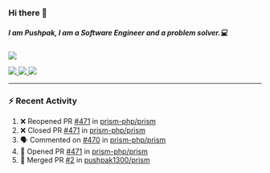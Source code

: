 ### Hi there 👋

##### I am Pushpak, I am a Software Engineer and a problem solver.💻

<a href='https://twitter.com/pushpak1300'><a href="https://pushpak1300.me/" target="_blank">
  <img src="https://img.shields.io/badge/website-%23E34F26.svg?&style=for-the-badge" />
</a> 
 
 <a href="https://twitter.com/pushpak1300" target="_blank">
  <img src="https://img.shields.io/badge/twitter-%231DA1F2.svg?&style=for-the-badge&logo=twitter&logoColor=white" />
</a> 

<a href="https://www.linkedin.com/in/pushpak-c-286b17b1/" target="_blank">
  <img src="https://img.shields.io/badge/linkedin-%230077B5.svg?&style=for-the-badge&logo=linkedin&logoColor=white" />
</a> 

<a href="https://dev.to/pushpak1300/" target="_blank">
  <img src="http://img.shields.io/badge/dev.to-gray?style=for-the-badge&logo=dev.to&?logoColor=white?logoWidth=100?label=" />
</a> 


</p>

---

### ⚡ Recent Activity

<!--START_SECTION:activity-->
1. ❌ Reopened PR [#471](https://github.com/prism-php/prism/pull/471) in [prism-php/prism](https://github.com/prism-php/prism)
2. ❌ Closed PR [#471](https://github.com/prism-php/prism/pull/471) in [prism-php/prism](https://github.com/prism-php/prism)
3. 🗣 Commented on [#470](https://github.com/prism-php/prism/pull/470#issuecomment-3038998507) in [prism-php/prism](https://github.com/prism-php/prism)
4. 💪 Opened PR [#471](https://github.com/prism-php/prism/pull/471) in [prism-php/prism](https://github.com/prism-php/prism)
5. 🎉 Merged PR [#2](https://github.com/pushpak1300/prism/pull/2) in [pushpak1300/prism](https://github.com/pushpak1300/prism)
<!--END_SECTION:activity-->
